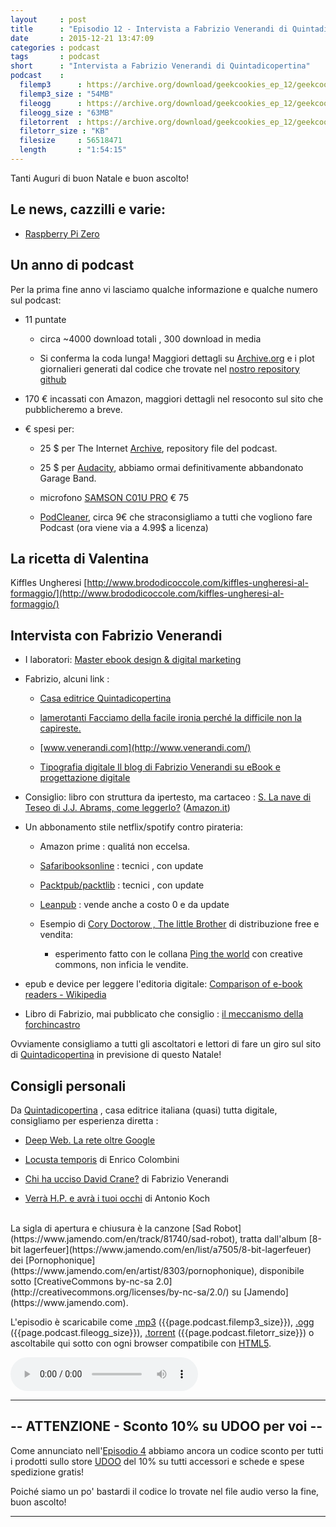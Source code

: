 ```yaml
---
layout     : post
title      : "Episodio 12 - Intervista a Fabrizio Venerandi di Quintadicopertina" 
date       : 2015-12-21 13:47:09
categories : podcast
tags       : podcast 
short      : "Intervista a Fabrizio Venerandi di Quintadicopertina"
podcast    :
  filemp3      : https://archive.org/download/geekcookies_ep_12/geekcookies_ep_12.mp3
  filemp3_size : "54MB"
  fileogg      : https://archive.org/download/geekcookies_ep_12/geekcookies_ep_12.ogg
  fileogg_size : "63MB"
  filetorrent  : https://archive.org/download/geekcookies_ep_12/geekcookies_ep_12_archive.torrent
  filetorr_size : "KB"
  filesize     : 56518471
  length       : "1:54:15"
---
```


Tanti Auguri di buon Natale e buon ascolto!

## Le news, cazzilli e varie:

* [Raspberry Pi Zero](https://www.raspberrypi.org/blog/raspberry-pi-zero/) 

## Un anno di podcast

Per la prima fine anno vi lasciamo qualche informazione e qualche numero sul podcast:

* 11 puntate

    * circa ~4000 download totali , 300 download in media

    * Si conferma la coda lunga! Maggiori dettagli su [Archive.org](https://archive.org/search.php?query=creator%3A%22Geekcookiespodcast%22&sort=-publicdate) e i plot giornalieri generati dal codice che trovate nel [nostro repository github](https://github.com/geekcookiespodcast/geekcookiespodcast_scripts)

<!-- more -->

* 170 € incassati con Amazon,  maggiori dettagli nel resoconto sul sito che pubblicheremo a breve.

* € spesi per:

    * 25 $ per The Internet [Archive](https://archive.org/), repository file del podcast.

    * 25 $ per [Audacity](http://audacityteam.org/), abbiamo ormai definitivamente abbandonato Garage Band.

    * microfono [SAMSON C01U PRO](http://geni.us/1Y3f) € 75 

    * [PodCleaner](http://www.podcleaner.com/), circa 9€ che straconsigliamo a tutti che vogliono fare Podcast (ora viene via a 4.99$ a licenza)


## La ricetta di Valentina

Kiffles Ungheresi [http://www.brododicoccole.com/kiffles-ungheresi-al-formaggio/](http://www.brododicoccole.com/kiffles-ungheresi-al-formaggio/) 

## Intervista con Fabrizio Venerandi

* I laboratori: [Master ebook design & digital marketing](http://www.quintadicopertina.com/fabriziovenerandi/?p=368)

* Fabrizio, alcuni link : 

    * [Casa editrice Quintadicopertina](http://www.quintadicopertina.com/)

    * [lamerotanti Facciamo della facile ironia perché la difficile non la capireste.](https://lamerotanti.wordpress.com/)

    * [www.venerandi.com](http://www.venerandi.com/)

    * [Tipografia digitale  Il blog di Fabrizio Venerandi su eBook e progettazione digitale](http://www.quintadicopertina.com/fabriziovenerandi/)

* Consiglio: libro con struttura da ipertesto, ma cartaceo : [S. La nave di Teseo di J.J. Abrams, come leggerlo?](http://www.vanityfair.it/show/libri/14/12/15/s-la-nave-di-teseo-libro-jj-abrams-doug-dorst-come-leggerlo) ([Amazon.it](http://geni.us/2xh))

* Un abbonamento stile netflix/spotify contro pirateria:

    * Amazon prime : qualitá non eccelsa.
    * [Safaribooksonline](https://www.safaribooksonline.com/) : tecnici , con update
    * [Packtpub/packtlib](https://www.packtpub.com/packtlib) : tecnici , con update
    * [Leanpub](https://leanpub.com/) : vende anche a costo 0 e da update

    * Esempio di [Cory Doctorow , The little Brother](http://craphound.com/littlebrother/download/) di distribuzione free e vendita:

        * esperimento fatto con le collana [Ping the world](http://www.quintadicopertina.com/index.php?page=shop.product_details&flypage=flypage_images.tpl&product_id=120&category_id=7&keyword=danza&option=com_virtuemart&Itemid=56) con creative commons, non inficia le vendite.

* epub e device per leggere l'editoria digitale: [Comparison of e-book readers - Wikipedia](https://en.wikipedia.org/wiki/Comparison_of_e-book_readers)

* Libro di Fabrizio, mai pubblicato che consiglio : [il meccanismo della forchincastro](https://lamerotanti.wordpress.com/2009/12/15/il-meccanismo-della-forchincastro/)

Ovviamente consigliamo a tutti gli ascoltatori e lettori di fare un giro sul sito di [Quintadicopertina](http://www.quintadicopertina.com/) in previsione di questo Natale!

## Consigli personali

Da [Quintadicopertina](http://www.quintadicopertina.com/) , casa editrice italiana (quasi) tutta digitale, consigliamo per esperienza diretta :

* [Deep Web. La rete oltre Google](http://www.quintadicopertina.com/index.php?option=com_content&view=article&id=311:deep-web-la-rete-oltre-google&catid=46:polinformazione&Itemid=65)

* [Locusta temporis](http://www.quintadicopertina.com/index.php?option=com_content&view=category&layout=blog&id=38&Itemid=74) di Enrico Colombini

* [Chi ha ucciso David Crane?](http://www.quintadicopertina.com/index.php?option=com_content&view=category&layout=blog&id=40&Itemid=75)  di Fabrizio Venerandi 

* [Verrà H.P. e avrà i tuoi occhi](http://www.quintadicopertina.com/index.php?option=com_content&view=article&id=279:verra-hp-e-avra-i-tuoi-occhi&catid=44:polistorie&Itemid=63) di Antonio Koch


<br />
La sigla di apertura e chiusura è la canzone [Sad Robot](https://www.jamendo.com/en/track/81740/sad-robot), tratta dall'album [8-bit lagerfeuer](https://www.jamendo.com/en/list/a7505/8-bit-lagerfeuer) dei [Pornophonique](https://www.jamendo.com/en/artist/8303/pornophonique), disponibile sotto [CreativeCommons by-nc-sa 2.0](http://creativecommons.org/licenses/by-nc-sa/2.0/) su [Jamendo](https://www.jamendo.com).

L'episodio è scaricabile come [.mp3]({{page.podcast.filemp3}}) ({{page.podcast.filemp3_size}}), [.ogg]({{page.podcast.fileogg}}) ({{page.podcast.fileogg_size}}), [.torrent]({{page.podcast.filetorrent}}) ({{page.podcast.filetorr_size}}) o ascoltabile qui sotto con ogni browser compatibile con [HTML5](http://html5test.com/).

<!--HTML5 audio player,see http://www.bloggerbuster.com/2012/07/how-to-add-music-player-in-blogspot.html-->
<audio preload = "metadata" controls> 
<source src="{{page.podcast.filemp3}}" /> 
If you cannot see the audio controls, your browser does not support the audio element 
</audio>

---

## -- ATTENZIONE - Sconto 10% su UDOO per voi --

Come annunciato nell'[Episodio 4](http://geekcookies.github.io/podcast/2015/02/09/episodio-4/) abbiamo ancora un codice sconto per tutti i prodotti sullo store [UDOO](http://shop.udoo.org/) del 10% su tutti accessori e schede e spese spedizione gratis!

Poiché siamo un po' bastardi il codice lo trovate nel file audio verso la fine, buon ascolto!

---

